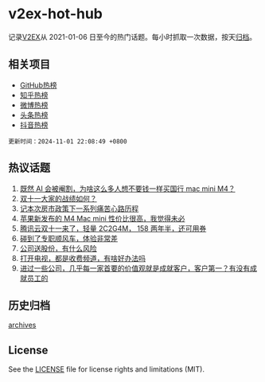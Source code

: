 # v2ex-hot-hub

 记录[V2EX](https://www.v2ex.com/)从 2021-01-06 日至今的热门话题。每小时抓取一次数据，按天[归档](archives)。
 
 ## 相关项目

- [GitHub热榜](https://github.com/lonnyzhang423/github-hot-hub)
- [知乎热榜](https://github.com/lonnyzhang423/zhihu-hot-hub)
- [微博热榜](https://github.com/lonnyzhang423/weibo-hot-hub)
- [头条热榜](https://github.com/lonnyzhang423/toutiao-hot-hub)
- [抖音热榜](https://github.com/lonnyzhang423/douyin-hot-hub)


 `更新时间：2024-11-01 22:08:49 +0800`

## 热议话题

1. [既然 AI 会被阉割，为啥这么多人想不要钱一样买国行 mac mini M4？](https://www.v2ex.com/t/1085543)
1. [双十一大家的战绩如何？](https://www.v2ex.com/t/1085589)
1. [记本次房市政策下一系列痛苦心路历程](https://www.v2ex.com/t/1085740)
1. [苹果新发布的 M4 Mac mini 性价比很高，我觉得未必](https://www.v2ex.com/t/1085550)
1. [腾讯云双十一来了，轻量 2C2G4M， 158 两年半，还可用券](https://www.v2ex.com/t/1085704)
1. [碰到了专职顺风车，体验非常差](https://www.v2ex.com/t/1085584)
1. [公司送股份，有什么风险](https://www.v2ex.com/t/1085579)
1. [打开电视，都是收费频道，有啥好办法吗](https://www.v2ex.com/t/1085583)
1. [进过一些公司，几乎每一家首要的价值观就是成就客户，客户第一？有没有成就员工的](https://www.v2ex.com/t/1085559)

## 历史归档

[archives](archives)

## License

See the [LICENSE](LICENSE) file for license rights and limitations (MIT).
